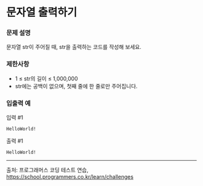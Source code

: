 # 문자열 출력하기

### 문제 설명

문자열 str이 주어질 때, str을 출력하는 코드를 작성해 보세요.

### 제한사항

- 1 ≤ str의 길이 ≤ 1,000,000
- str에는 공백이 없으며, 첫째 줄에 한 줄로만 주어집니다.

### 입출력 예

입력 #1

```text
HelloWorld!
```

출력 #1

```text
HelloWorld!
```

---

출처: 프로그래머스 코딩 테스트 연습, https://school.programmers.co.kr/learn/challenges
